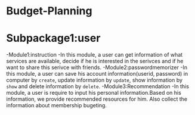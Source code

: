 # Budget-Planning

# Subpackage1:user #
  -Module1:instruction
     -In this module, a user can get information of what services are available, decide if he is interested in the serivces and if he want to share this serivce with friends.
  -Module2:passwordmemorizer
     -In this module, a user can save his account information(userid, password) in computer by `create`, update information by `update`, show information by `show` and delete information by `delete`.
  -Module3:Recommendation
     -In this module, a user is require to input his personal information.Based on his information, we provide recommended resources for him. Also collect the information about membership bugeting.
   
